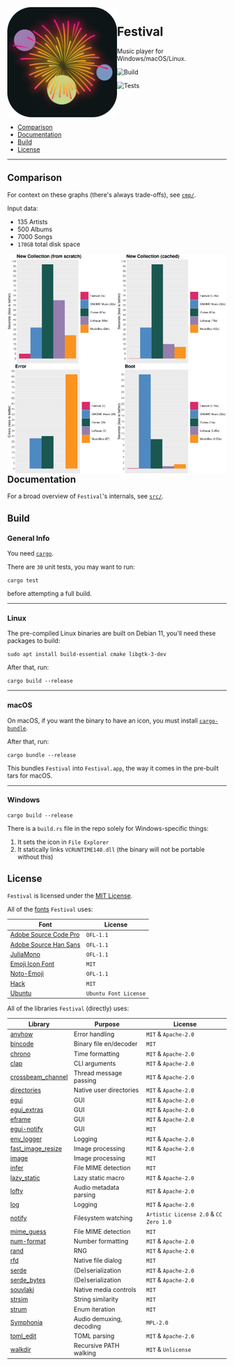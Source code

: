 <img src="assets/images/icon/512.png" align="left" width="50%"/>

# Festival
Music player for Windows/macOS/Linux.

![Build](https://github.com/hinto-janai/festival/actions/workflows/build.yml/badge.svg)

![Tests](https://github.com/hinto-janai/festival/actions/workflows/tests.yml/badge.svg)

<br clear="left"/>

* [Comparison](#Comparison)
* [Documentation](#Documentation)
* [Build](#Build)
* [License](#License)

---

## Comparison
For context on these graphs (there's always trade-offs), see [`cmp/`](https://github.com/hinto-janai/festival/cmp).

Input data:

- 135 Artists
- 500 Albums
- 7000 Songs
- `170GB` total disk space

<img src="assets/images/cmp/scratch.png" align="left" width="50%"/>
<img src="assets/images/cmp/cache.png" align="right" width="50%"/>

<img src="assets/images/cmp/error.png" align="left" width="50%"/>
<img src="assets/images/cmp/boot.png" align="right" width="50%"/>

## Documentation
For a broad overview of `Festival`'s internals, see [`src/`](https://github.com/hinto-janai/festival/src).

## Build
### General Info
You need [`cargo`](https://www.rust-lang.org/learn/get-started).

There are `30` unit tests, you may want to run:
```
cargo test
```
before attempting a full build.

---

### Linux
The pre-compiled Linux binaries are built on Debian 11, you'll need these packages to build:
```
sudo apt install build-essential cmake libgtk-3-dev
```

After that, run:
```
cargo build --release
```

---

### macOS
On macOS, if you want the binary to have an icon, you must install [`cargo-bundle`](https://github.com/burtonageo/cargo-bundle).

After that, run:
```
cargo bundle --release
```
This bundles `Festival` into `Festival.app`, the way it comes in the pre-built tars for macOS.

---

### Windows
```
cargo build --release
```

There is a `build.rs` file in the repo solely for Windows-specific things:

1. It sets the icon in `File Explorer`
2. It statically links `VCRUNTIME140.dll` (the binary will not be portable without this)

## License
`Festival` is licensed under the [MIT License](https://github.com/hinto-janai/festival/LICENSE).

All of the [fonts](https://github.com/hinto-janai/festival/assets/fonts) `Festival` uses:

| Font                                                                    | License |
|-------------------------------------------------------------------------|---------|
| [Adobe Source Code Pro](https://github.com/adobe-fonts/source-code-pro) | `OFL-1.1`
| [Adobe Source Han Sans](https://github.com/adobe-fonts/source-han-sans) | `OFL-1.1`
| [JuliaMono](https://github.com/cormullion/juliamono)                    | `OFL-1.1`
| [Emoji Icon Font](https://github.com/jslegers/emoji-icon-font)          | `MIT`
| [Noto-Emoji](https://github.com/googlefonts/noto-emoji)                 | `OFL-1.1`
| [Hack](https://github.com/source-foundry/Hack)                          | `MIT`
| [Ubuntu](https://github.com/daltonmaag/ubuntu)                          | `Ubuntu Font License`

All of the libraries `Festival` (directly) uses:

| Library | Purpose | License |
|---------|---------|---------|
| [anyhow](https://github.com/dtolnay/anyhow)                        | Error handling           | `MIT` & `Apache-2.0`
| [bincode](https://github.com/bincode-org/bincode)                  | Binary file en/decoder   | `MIT` 
| [chrono](https://github.com/chronotope/chrono)                     | Time formatting          | `MIT` & `Apache-2.0`
| [clap](https://github.com/clap-rs/clap)                            | CLI arguments            | `MIT` & `Apache-2.0`
| [crossbeam_channel](https://github.com/crossbeam-rs/crossbeam)     | Thread message passing   | `MIT` & `Apache-2.0`
| [directories](https://github.com/soc/directories-rs)               | Native user directories  | `MIT` & `Apache-2.0`
| [egui](https://github.com/emilk/egui)                              | GUI                      | `MIT` & `Apache-2.0`
| [egui_extras](https://github.com/emilk/egui/crates/egui_extras)    | GUI                      | `MIT` & `Apache-2.0`
| [eframe](https://github.com/emilk/egui/crates/eframe)              | GUI                      | `MIT` & `Apache-2.0`
| [egui-notify](https://github.com/ItsEthra/egui-notify)             | GUI                      | `MIT`
| [env_logger](https://github.com/rust-cli/env_logger)               | Logging                  | `MIT` & `Apache-2.0`
| [fast_image_resize](https://github.com/cykooz/fast_image_resize)   | Image processing         | `MIT` & `Apache-2.0`
| [image](https://github.com/image-rs/image)                         | Image processing         | `MIT`
| [infer](https://github.com/bojand/infer)                           | File MIME detection      | `MIT`
| [lazy_static](https://github.com/rust-lang-nursery/lazy-static.rs) | Lazy static macro        | `MIT` & `Apache-2.0`
| [lofty](https://github.com/Serial-ATA/lofty-rs)                    | Audio metadata parsing   | `MIT` & `Apache-2.0`
| [log](https://github.com/rust-lang/log)                            | Logging                  | `MIT` & `Apache-2.0`
| [notify](https://github.com/notify-rs/notify)                      | Filesystem watching      | `Artistic License 2.0` & `CC Zero 1.0`
| [mime_guess](https://github.com/abonander/mime_guess)              | File MIME detection      | `MIT`
| [num-format](https://docs.rs/num-format)                           | Number formatting        | `MIT` & `Apache-2.0`
| [rand](https://github.com/rust-random/rand)                        | RNG                      | `MIT` & `Apache-2.0`
| [rfd](https://github.com/PolyMeilex/rfd)                           | Native file dialog       | `MIT`
| [serde](https://github.com/serde-rs/serde)                         | (De)serialization        | `MIT` & `Apache-2.0`
| [serde_bytes](https://github.com/serde-rs/bytes)                   | (De)serialization        | `MIT` & `Apache-2.0`
| [souvlaki](https://github.com/Sinono3/souvlaki)                    | Native media controls    | `MIT`
| [strsim](https://github.com/dguo/strsim-rs)                        | String similarity        | `MIT`
| [strum](https://github.com/Peternator7/strum)                      | Enum iteration           | `MIT`
| [Symphonia](https://github.com/pdeljanov/Symphonia)                | Audio demuxing, decoding | `MPL-2.0`
| [toml_edit](https://github.com/ordian/toml_edit)                   | TOML parsing             | `MIT` & `Apache-2.0` 
| [walkdir](https://github.com/BurntSushi/walkdir)                   | Recursive PATH walking   | `MIT` & `Unlicense` 
